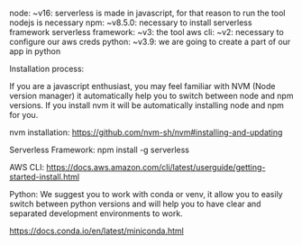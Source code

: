 node: ~v16: serverless is made in javascript, for that reason to run the tool nodejs is necessary
npm: ~v8.5.0: necessary to install serverless framework
serverless framework: ~v3: the tool
aws cli: ~v2: necessary to configure our aws creds
python: ~v3.9: we are going to create a part of our app in python


Installation process:

If you are a javascript enthusiast, you may feel familiar with NVM (Node version manager) it automatically help you to switch between node and npm versions.
If you install nvm it will be automatically installing node and npm for you.

nvm installation:
https://github.com/nvm-sh/nvm#installing-and-updating

Serverless Framework:
npm install -g serverless

AWS CLI:
https://docs.aws.amazon.com/cli/latest/userguide/getting-started-install.html

Python:
We suggest you to work with conda or venv, it allow you to easily switch between python versions and will help you to have clear and separated development environments to work.

https://docs.conda.io/en/latest/miniconda.html

